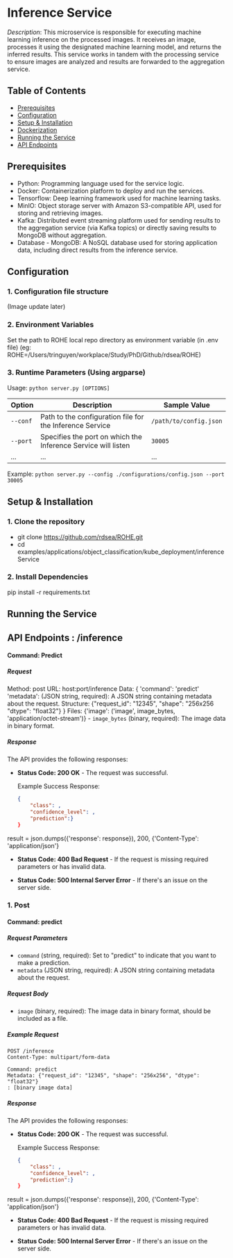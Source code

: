 # Inference Service

_Description_: This microservice is responsible for executing machine learning inference on the processed images. It receives an image, processes it using the designated machine learning model, and returns the inferred results. This service works in tandem with the processing service to ensure images are analyzed and results are forwarded to the aggregation service.

## Table of Contents
- [Prerequisites](#prerequisites)
- [Configuration](#configuration)
- [Setup & Installation](#setup--installation)
- [Dockerization](#dockerization)
- [Running the Service](#running-the-service)
- [API Endpoints](#api-endpoints)


## Prerequisites
- Python: Programming language used for the service logic.
- Docker: Containerization platform to deploy and run the services.
- Tensorflow: Deep learning framework used for machine learning tasks.
- MinIO: Object storage server with Amazon S3-compatible API, used for storing and retrieving images.
- Kafka: Distributed event streaming platform used for sending results to the aggregation service (via Kafka topics) or directly saving results to MongoDB without aggregation.
- Database - MongoDB: A NoSQL database used for storing application data, including direct results from the inference service.

## Configuration
### 1. Configuration file structure
(Image update later)

### 2. Environment Variables
Set the path to ROHE local repo directory as environment variable (in .env file) (eg: ROHE=/Users/tringuyen/workplace/Study/PhD/Github/rdsea/ROHE)

### 3. Runtime Parameters (Using argparse)

Usage: `python server.py [OPTIONS]`

| Option            | Description                                                      | Sample Value             |
|-------------------|------------------------------------------------------------------|--------------------------|
| `--conf`          | Path to the configuration file for the Inference Service         | `/path/to/config.json`   |
| `--port`          | Specifies the port on which the Inference Service will listen    | `30005`                   |
| ...               | ...                                                              | ...                      |

Example:
`python server.py --config ./configurations/config.json --port 30005`


## Setup & Installation
### 1. Clone the repository
- git clone https://github.com/rdsea/ROHE.git
- cd examples/applications/object_classification/kube_deployment/inferenceService

### 2. Install Dependencies
pip install -r requirements.txt

## Running the Service


## API Endpoints : /inference
#### Command: Predict
##### Request
Method: post
URL: host:port/inference
Data:
{
    'command': 'predict'
    'metadata': (JSON string, required): A JSON string containing metadata about the request. Structure: {"request_id": "12345", "shape": "256x256 "dtype": "float32"}
} 
Files:
    {'image': ('image', image_bytes, 'application/octet-stream')}
    - `image_bytes` (binary, required): The image data in binary format.

##### Response

The API provides the following responses:

- **Status Code: 200 OK** - The request was successful.

    Example Success Response:

    ```json
    {
        "class": , 
        "confidence_level": , 
        "prediction":}
    }
    ```

result = json.dumps({'response': response}), 200, {'Content-Type': 'application/json'}


- **Status Code: 400 Bad Request** - If the request is missing required parameters or has invalid data.

- **Status Code: 500 Internal Server Error** - If there's an issue on the server side.

### 1. Post

#### Command: predict
##### Request Parameters

- `command` (string, required): Set to "predict" to indicate that you want to make a prediction.
- `metadata` (JSON string, required): A JSON string containing metadata about the request.

##### Request Body

- `image` (binary, required): The image data in binary format, should be included as a file.

##### Example Request

```http
POST /inference
Content-Type: multipart/form-data

Command: predict
Metadata: {"request_id": "12345", "shape": "256x256", "dtype": "float32"}
: [binary image data]

```

##### Response

The API provides the following responses:

- **Status Code: 200 OK** - The request was successful.

    Example Success Response:

    ```json
    {
        "class": , 
        "confidence_level": , 
        "prediction":}
    }
    ```

result = json.dumps({'response': response}), 200, {'Content-Type': 'application/json'}


- **Status Code: 400 Bad Request** - If the request is missing required parameters or has invalid data.

- **Status Code: 500 Internal Server Error** - If there's an issue on the server side.